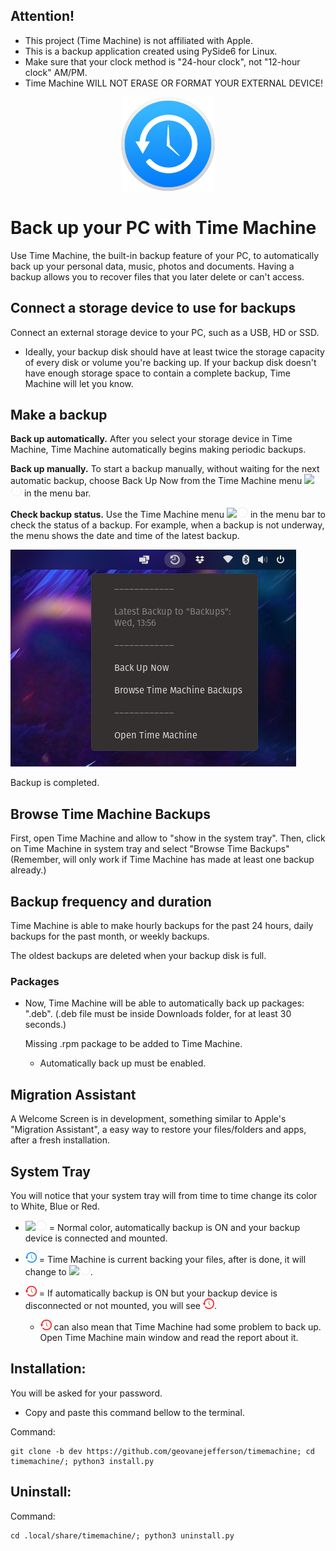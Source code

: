 ## Attention!
* This project (Time Machine) is not affiliated with Apple. 
* This is a backup application created using PySide6 for Linux.
* Make sure that your clock method is "24-hour clock", not "12-hour clock" AM/PM.
* Time Machine WILL NOT ERASE OR FORMAT YOUR EXTERNAL DEVICE!

<p align="center">
  <img width="150" height="150" src="src/icons/backup_150px.png">
 <h1 align="left">Back up your PC with Time Machine</h1>
</p>
Use Time Machine, the built-in backup feature of your PC, to automatically back up your personal data, music, photos and 
documents. Having a backup allows you to recover files that you later delete or can't access.

## Connect a storage device to use for backups
Connect an external storage device to your PC, such as a USB, HD or SSD.

* Ideally, your backup disk should have at least twice the storage capacity of every disk or volume you're backing up. 
If your backup disk doesn't have enough storage space to contain a complete backup, Time Machine will let you know.

## Make a backup
**Back up automatically.** After you select your storage device in Time Machine, Time Machine automatically begins making
periodic backups.

**Back up manually.** To start a backup manually, without waiting for the next automatic backup, choose Back Up Now from
the Time Machine menu ![](src/screenshots/git-systemtrayicon.png)![systemtrayicon.svg](src%2Ficons%2Fgit-systemtrayicon.png) in 
the menu bar.

**Check backup status.** Use the Time Machine menu ![](src/screenshots/git-systemtrayicon.png)![git-systemtrayicon.png](src%2Ficons%2Fgit-systemtrayicon.png) 
in the menu bar to check the status of a backup. For example, when a backup is not underway, the menu shows the date and 
time of the latest backup.

![](src/screenshots/img_3.png)

Backup is completed.

## Browse Time Machine Backups
First, open Time Machine and allow to "show in the system tray".
Then, click on Time Machine in system tray and select "Browse Time Backups"
(Remember, will only work if Time Machine has made at least one backup already.)


## Backup frequency and duration
Time Machine is able to make hourly backups for the past 24 hours, daily backups for the past month, or weekly backups. 

The oldest backups are deleted when your backup disk is full.

### Packages
* Now, Time Machine will be able to automatically back up packages: ".deb". 
    (.deb file must be inside Downloads folder, for at least 30 seconds.)

  Missing .rpm package to be added to Time Machine.
  
  * Automatically back up must be enabled.

## Migration Assistant
A Welcome Screen is in development, something similar to Apple's "Migration Assistant", a easy way to restore your 
files/folders and apps, after a fresh installation.

## System Tray 
You will notice that your system tray will from time to time change its color to White, Blue or Red.
* ![](src/screenshots/git-systemtrayicon.png)![git-systemtrayicon.png](src%2Ficons%2Fgit-systemtrayicon.png) = Normal color, 
automatically backup is ON and your backup device is connected and mounted.


* ![git-systemtrayiconrun.png](src%2Ficons%2Fgit-systemtrayiconrun.png) = Time Machine is current backing your files, after is done,
it will change to ![](src/screenshots/git-systemtrayicon.png)![git-systemtrayicon.png](src%2Ficons%2Fgit-systemtrayicon.png).


* ![git-systemtrayiconerror.png](src%2Ficons%2Fgit-systemtrayiconerror.png) = If automatically backup is ON but your backup device
is disconnected or not mounted, you will see ![git-systemtrayiconerror.png](src%2Ficons%2Fgit-systemtrayiconerror.png).
  - ![git-systemtrayiconerror.png](src%2Ficons%2Fgit-systemtrayiconerror.png) can also mean that Time Machine had some problem to back up. Open Time Machine main window and 
  read the report about it.

## Installation:
You will be asked for your password.
* Copy and paste this command bellow to the terminal.

Command:

    git clone -b dev https://github.com/geovanejefferson/timemachine; cd timemachine/; python3 install.py


## Uninstall:
Command:

    cd .local/share/timemachine/; python3 uninstall.py
